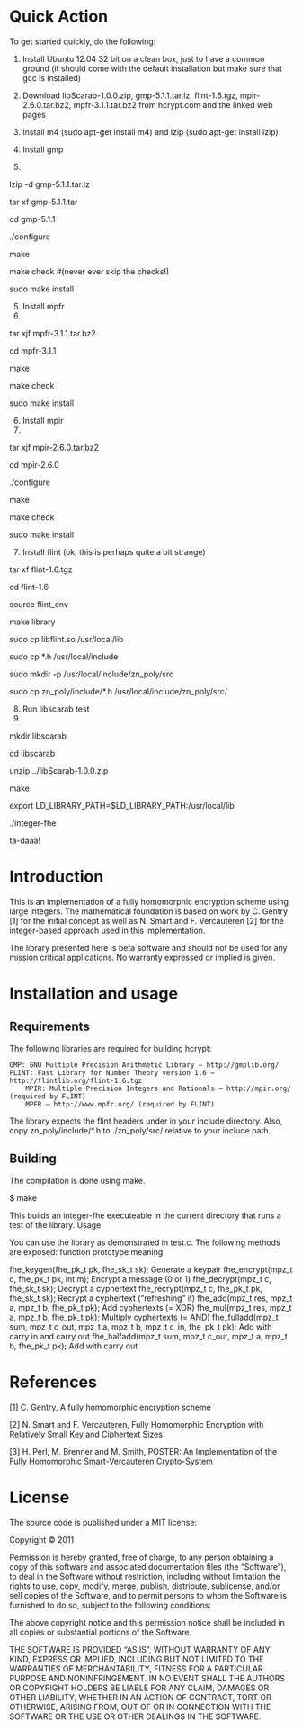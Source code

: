 Quick Action
============

To get started quickly, do the following:

1. Install Ubuntu 12.04 32 bit on a clean box, just to have a common ground (it should come with the default installation but make sure that gcc is installed)

2. Download libScarab-1.0.0.zip, gmp-5.1.1.tar.lz, flint-1.6.tgz, mpir-2.6.0.tar.bz2, mpfr-3.1.1.tar.bz2 from hcrypt.com and the linked web pages

3. Install m4 (sudo apt-get install m4) and lzip (sudo apt-get install lzip)

4. Install gmp
5. 
lzip -d gmp-5.1.1.tar.lz

tar xf gmp-5.1.1.tar

cd gmp-5.1.1

./configure

make

make check #(never ever skip the checks!)

sudo make install


5. Install mpfr
6. 
tar xjf mpfr-3.1.1.tar.bz2

cd mpfr-3.1.1

make

make check

sudo make install


6. Install mpir
7. 
tar xjf mpir-2.6.0.tar.bz2

cd mpir-2.6.0

./configure

make

make check

sudo make install


7. Install flint (ok, this is perhaps quite a bit strange)

tar xf flint-1.6.tgz

cd flint-1.6

source flint_env

make library

sudo cp libflint.so /usr/local/lib

sudo cp *.h /usr/local/include

sudo mkdir -p /usr/local/include/zn_poly/src

sudo cp zn_poly/include/*.h /usr/local/include/zn_poly/src/

8. Run libscarab test
9. 
mkdir libscarab

cd libscarab

unzip ../libScarab-1.0.0.zip

make

export LD_LIBRARY_PATH=$LD_LIBRARY_PATH:/usr/local/lib

./integer-fhe

ta-daaa!

Introduction
============

This is an implementation of a fully homomorphic encryption scheme using large integers. The mathematical foundation is based on work by C. Gentry [1] for the initial concept as well as N. Smart and F. Vercauteren [2] for the integer-based approach used in this implementation.

The library presented here is beta software and should not be used for any mission critical applications. No warranty expressed or implied is given.

Installation and usage
======================

Requirements
------------

The following libraries are required for building hcrypt:

    GMP: GNU Multiple Precision Arithmetic Library — http://gmplib.org/
    FLINT: Fast Library for Number Theory version 1.6 — http://flintlib.org/flint-1.6.tgz
        MPIR: Multiple Precision Integers and Rationals — http://mpir.org/ (required by FLINT)
        MPFR — http://www.mpfr.org/ (required by FLINT)

The library expects the flint headers under in your include directory. Also, copy zn_poly/include/*.h to ./zn_poly/src/ relative to your include path.

Building
--------

The compilation is done using make.

$ make

This builds an integer-fhe executeable in the current directory that runs a test of the library.
Usage

You can use the library as demonstrated in test.c. The following methods are exposed:
function prototype 	meaning

fhe_keygen(fhe_pk_t pk, fhe_sk_t sk); 	Generate a keypair
fhe_encrypt(mpz_t c, fhe_pk_t pk, int m); 	Encrypt a message (0 or 1)
fhe_decrypt(mpz_t c, fhe_sk_t sk); 	Decrypt a cyphertext
fhe_recrypt(mpz_t c, fhe_pk_t pk, fhe_sk_t sk); 	Recrypt a cyphertext (“refreshing” it)
fhe_add(mpz_t res, mpz_t a, mpz_t b, fhe_pk_t pk); 	Add cyphertexts (= XOR)
fhe_mul(mpz_t res, mpz_t a, mpz_t b, fhe_pk_t pk); 	Multiply cyphertexts (= AND)
fhe_fulladd(mpz_t sum, mpz_t c_out, mpz_t a, mpz_t b, mpz_t c_in, fhe_pk_t pk); 	Add with carry in and carry out
fhe_halfadd(mpz_t sum, mpz_t c_out, mpz_t a, mpz_t b, fhe_pk_t pk); 	Add with carry out

References
==========

[1] C. Gentry, A fully homomorphic encryption scheme

[2] N. Smart and F. Vercauteren, Fully Homomorphic Encryption with Relatively Small Key and Ciphertext Sizes

[3] H. Perl, M. Brenner and M. Smith, POSTER: An Implementation of the Fully Homomorphic Smart-Vercauteren Crypto-System

License
=======

The source code is published under a MIT license:

Copyright © 2011

Permission is hereby granted, free of charge, to any person obtaining a copy of this software and associated documentation files (the “Software”), to deal in the Software without restriction, including without limitation the rights to use, copy, modify, merge, publish, distribute, sublicense, and/or sell copies of the Software, and to permit persons to whom the Software is furnished to do so, subject to the following conditions:

The above copyright notice and this permission notice shall be included in all copies or substantial portions of the Software.

THE SOFTWARE IS PROVIDED “AS IS”, WITHOUT WARRANTY OF ANY KIND, EXPRESS OR IMPLIED, INCLUDING BUT NOT LIMITED TO THE WARRANTIES OF MERCHANTABILITY, FITNESS FOR A PARTICULAR PURPOSE AND NONINFRINGEMENT. IN NO EVENT SHALL THE AUTHORS OR COPYRIGHT HOLDERS BE LIABLE FOR ANY CLAIM, DAMAGES OR OTHER LIABILITY, WHETHER IN AN ACTION OF CONTRACT, TORT OR OTHERWISE, ARISING FROM, OUT OF OR IN CONNECTION WITH THE SOFTWARE OR THE USE OR OTHER DEALINGS IN THE SOFTWARE.

